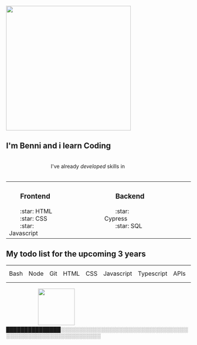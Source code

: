 <div>
&nbsp &nbsp &nbsp &nbsp &nbsp &nbsp &nbsp &nbsp &nbsp &nbsp &nbsp &nbsp &nbsp &nbsp &nbsp &nbsp &nbsp &nbsp &nbsp &nbsp &nbsp &nbsp &nbsp &nbsp &nbsp &nbsp &nbsp &nbsp &nbsp&nbsp &nbsp  <img src="https://media4.giphy.com/media/xTiIzJSKB4l7xTouE8/giphy.gif" width="340px" />
</div>
<h2 style=>I'm Benni and i learn Coding </h2>
&nbsp
&nbsp
<div >
&nbsp &nbsp&nbsp&nbsp&nbsp&nbsp&nbsp&nbsp&nbsp&nbsp&nbsp&nbsp&nbsp&nbsp&nbsp&nbsp&nbsp&nbsp&nbsp&nbsp&nbsp&nbsp&nbsp&nbsp&nbsp&nbsp&nbsp&nbsp&nbsp&nbspI've already <em>developed</em> skills in</div>&nbsp
&nbsp
<table>

<tr>
<td>
<div>
<h3> &nbsp&nbsp&nbsp&nbsp&nbsp&nbspFrontend </h3>&nbsp&nbsp&nbsp&nbsp&nbsp&nbsp
:star: HTML&nbsp&nbsp&nbsp&nbsp&nbsp&nbsp&nbsp&nbsp&nbsp&nbsp&nbsp&nbsp&nbsp&nbsp&nbsp&nbsp&nbsp&nbsp&nbsp&nbsp&nbsp&nbsp&nbsp <br>
&nbsp&nbsp&nbsp&nbsp&nbsp&nbsp&nbsp:star:
CSS&nbsp&nbsp&nbsp&nbsp&nbsp&nbsp&nbsp&nbsp&nbsp&nbsp&nbsp&nbsp&nbsp&nbsp&nbsp&nbsp&nbsp&nbsp&nbsp&nbsp&nbsp&nbsp&nbsp<br>
&nbsp&nbsp&nbsp&nbsp&nbsp&nbsp&nbsp:star:
Javascript&nbsp&nbsp&nbsp&nbsp&nbsp&nbsp&nbsp&nbsp&nbsp&nbsp&nbsp&nbsp&nbsp&nbsp&nbsp&nbsp&nbsp&nbsp&nbsp&nbsp&nbsp&nbsp&nbsp<br>
</div>
</td>
<td>
<div>
<h3> &nbsp&nbsp&nbsp&nbsp&nbsp&nbspBackend</h3>
&nbsp&nbsp&nbsp&nbsp&nbsp&nbsp&nbsp:star:
Cypress&nbsp&nbsp&nbsp&nbsp&nbsp&nbsp&nbsp&nbsp&nbsp&nbsp&nbsp&nbsp&nbsp&nbsp&nbsp&nbsp&nbsp&nbsp&nbsp&nbsp&nbsp&nbsp&nbsp<br>
&nbsp&nbsp&nbsp&nbsp&nbsp&nbsp&nbsp:star:
SQL&nbsp&nbsp&nbsp&nbsp&nbsp&nbsp&nbsp&nbsp&nbsp&nbsp&nbsp&nbsp&nbsp&nbsp&nbsp&nbsp&nbsp&nbsp&nbsp&nbsp&nbsp&nbsp&nbsp<br

<br>
&nbsp

</div>
</td>
</div>

</table>

## My todo list for the upcoming 3 years


<table>
<tr>
<td>
Bash 
</td>
<td>
Node
</td>
<td>
Git
</td>
<td>
HTML
</td>
<td>
CSS
</td>
<td>
Javascript
</td>

<td>
Typescript
</td>
<td>
APIs
</td>
<td>
Angular
</td>
<td>
Rx JS
</td>
<td>
Nest JS
</td>
<td>
& Mehr
</td>

</table>


<div> &nbsp&nbsp&nbsp&nbsp&nbsp&nbsp&nbsp&nbsp&nbsp&nbsp&nbsp&nbsp&nbsp&nbsp&nbsp&nbsp&nbsp&nbsp&nbsp&nbsp&nbsp&nbsp<img src="https://cdnb.artstation.com/p/assets/images/images/046/491/445/original/chat-poteley-animation.gif" width="100px" />
███████████████░░░░░░░░░░░░░░░░░░░░░░░░░░░░░░░░░░░░░░░░░░░░░░░░░░░░░░░░░░░░░

